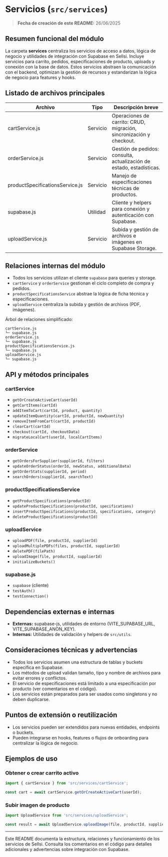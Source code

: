 # Servicios (`src/services`)

> **Fecha de creación de este README:** 26/06/2025

## Resumen funcional del módulo

La carpeta **services** centraliza los servicios de acceso a datos, lógica de negocio y utilidades de integración con Supabase en Sellsi. Incluye servicios para carrito, pedidos, especificaciones de producto, uploads y conexión con la base de datos. Estos servicios abstraen la comunicación con el backend, optimizan la gestión de recursos y estandarizan la lógica de negocio para features y hooks.

## Listado de archivos principales

| Archivo                        | Tipo      | Descripción breve                                                      |
|------------------------------- |----------|-----------------------------------------------------------------------|
| cartService.js                 | Servicio | Operaciones de carrito: CRUD, migración, sincronización y checkout.    |
| orderService.js                | Servicio | Gestión de pedidos: consulta, actualización de estado, estadísticas.   |
| productSpecificationsService.js| Servicio | Manejo de especificaciones técnicas de productos.                      |
| supabase.js                    | Utilidad  | Cliente y helpers para conexión y autenticación con Supabase.          |
| uploadService.js               | Servicio | Subida y gestión de archivos e imágenes en Supabase Storage.           |

## Relaciones internas del módulo

- Todos los servicios utilizan el cliente `supabase` para queries y storage.
- `cartService` y `orderService` gestionan el ciclo completo de compra y pedidos.
- `productSpecificationsService` abstrae la lógica de ficha técnica y especificaciones.
- `uploadService` centraliza la subida y gestión de archivos (PDF, imágenes).

Árbol de relaciones simplificado:

```
cartService.js
└─ supabase.js
orderService.js
└─ supabase.js
productSpecificationsService.js
└─ supabase.js
uploadService.js
└─ supabase.js
```

## API y métodos principales

### cartService
- `getOrCreateActiveCart(userId)`
- `getCartItems(cartId)`
- `addItemToCart(cartId, product, quantity)`
- `updateItemQuantity(cartId, productId, newQuantity)`
- `removeItemFromCart(cartId, productId)`
- `clearCart(cartId)`
- `checkout(cartId, checkoutData)`
- `migrateLocalCart(userId, localCartItems)`

### orderService
- `getOrdersForSupplier(supplierId, filters)`
- `updateOrderStatus(orderId, newStatus, additionalData)`
- `getOrderStats(supplierId, period)`
- `searchOrders(supplierId, searchText)`

### productSpecificationsService
- `getProductSpecifications(productId)`
- `updateProductSpecifications(productId, specifications)`
- `insertProductSpecifications(productId, specifications, category)`
- `deleteProductSpecifications(productId)`

### uploadService
- `uploadPDF(file, productId, supplierId)`
- `uploadMultiplePDFs(files, productId, supplierId)`
- `deletePDF(filePath)`
- `uploadImage(file, productId, supplierId)`
- `initializeBuckets()`

### supabase.js
- `supabase` (cliente)
- `testAuth()`
- `testConnection()`

## Dependencias externas e internas

- **Externas:** supabase-js, utilidades de entorno (VITE_SUPABASE_URL, VITE_SUPABASE_ANON_KEY).
- **Internas:** Utilidades de validación y helpers de `src/utils`.

## Consideraciones técnicas y advertencias

- Todos los servicios asumen una estructura de tablas y buckets específica en Supabase.
- Los métodos de upload validan tamaño, tipo y nombre de archivos para evitar errores y conflictos.
- El servicio de especificaciones está limitado a una especificación por producto (ver comentarios en el código).
- Los servicios están preparados para ser usados como singletons y no deben duplicarse.

## Puntos de extensión o reutilización

- Los servicios pueden ser extendidos para nuevas entidades, endpoints o buckets.
- Pueden integrarse en hooks, features o flujos de onboarding para centralizar la lógica de negocio.

## Ejemplos de uso

### Obtener o crear carrito activo

```js
import { cartService } from 'src/services/cartService';

const cart = await cartService.getOrCreateActiveCart(userId);
```

### Subir imagen de producto

```js
import UploadService from 'src/services/uploadService';

const result = await UploadService.uploadImage(file, productId, supplierId);
```

---

Este README documenta la estructura, relaciones y funcionamiento de los servicios de Sellsi. Consulta los comentarios en el código para detalles adicionales y advertencias sobre integración con Supabase.
